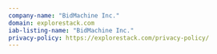 ```yaml
---
company-name: "BidMachine Inc."
domain: explorestack.com
iab-listing-name: "BidMachine Inc."
privacy-policy: https://explorestack.com/privacy-policy/
---
```

